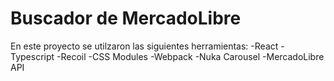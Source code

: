 # Buscador de MercadoLibre

En este proyecto se utilzaron las siguientes herramientas:
-React
-Typescript
-Recoil
-CSS Modules
-Webpack
-Nuka Carousel
-MercadoLibre API
